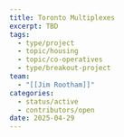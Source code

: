 ```yaml
---
title: Toronto Multiplexes
excerpt: TBD
tags:
  - type/project
  - topic/housing
  - topic/co-operatives
  - type/breakout-project
team:
  - "[[Jim Rootham]]"
categories:
  - status/active
  - contributors/open
date: 2025-04-29
---
```



